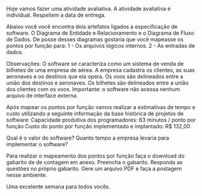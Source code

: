Hoje vamos fazer uma atividade avaliativa.
A atividade avaliativa é individual.
Respeitem a data de entrega.

Abaixo você você encontra dois artefatos ligados a especificação de software. O Diagrama de Entidade e Relacionamento e o Diagrama de Fluxo de Dados.
De posse desses diagramas gostaria que você mapeasse os pontos por função para:
1 - Os arquivos lógicos internos.
2 - As entradas de dados.

Observações: O software se caracteriza como um sistema de venda de bilhetes de uma empresa de aérea. A empresa cadastra os clientes, as suas aeronaves e os destinos que ela opera. Os voos são delineados entre a união dos destinos e aeronaves. Os bilhetes são delineados entre a união dos clientes com os voos.
Importante: o software não acessa nenhum arquivo de interface externa.

Após mapear os pontos por função vamos realizar a estimativas de tempo e custo utilizando a seguinte informação da base histórica de projetos de software:
Capacidade produtiva dos programadores: 63 minutos / ponto por função
Custo do ponto por função implementado e implantado: R$ 132,00

Qual é o valor do software?
Quanto tempo a empresa levaria para implementar o software?

Para realizar o mapeamento dos pontos por função faça o download do gabarito de de contagem em anexo. Preencha o gabarito. Responda as questões no próprio gabarito. Gere um arquivo PDF e faça a postagem nesse ambiente.

Uma excelente semana para todos vocês.
